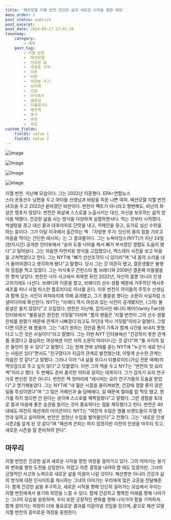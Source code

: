 ```yaml
---
title: '패션모델 지젤 번천 건강한 삶과 새로운 시작을 향한 여정'
menu_order: 1
post_status: publish
post_excerpt: 
post_date: 2024-03-27 22:01:16
taxonomy:
    category:
        - 세계
    post_tag:
        - 지젤 번천
        -  패션모델
        -  건강한 삶
        -  새로운 시작
        -  이혼
        -  비판
        -  자양분 주기
        -  요리책
        -  건강
        -  미식축구
        -  불륜설
        -  타블로이드
        -  패션계
        -  용기
        -  변화
        -  희망
custom_fields:
    field1: value 1
    field2: value 2
---
```


![Image](https://imgnews.pstatic.net/image/025/2024/03/27/0003350084_001_20240327060617334.jpg?type=w647)

![Image](https://imgnews.pstatic.net/image/025/2024/03/27/0003350084_002_20240327060617364.jpg?type=w647)

![Image](https://imgnews.pstatic.net/image/025/2024/03/27/0003350084_003_20240327060617395.jpg?type=w647)

![Image](https://imgnews.pstatic.net/image/025/2024/03/27/0003350084_004_20240327060617427.jpg?type=w647)

지젤 번천. 지난해 모습이다. 그는 2022년 이혼했다. EPA=연합뉴스  
스타 운동선수 남편을 두고 아이들 선생님과 바람을 피운 나쁜 여자. 패션모델 지젤 번천(43)을 두고 2022년 쏟아졌던 비판이다. 번천이 팩트가 아니라고 항변해도, 비난의 화살은 멈추지 않았다. 번천은 화살에 스스로를 노출시키는 대신, 자신을 보호하는 삶의 방식을 택했다. 건강한 삶을 사는 방식을 다양하게 실험하면서다. 먹는 것부터 시작했다. 백설탕을 끊고 대신 꿀과 대추야자로 단맛을 내고, 카페인을 끊고, 요가로 심신 수련을 하는 등이다. 그가 이달 미국에서 출간하는 책 『자양분 주기: 당신의 몸의 힘을 기르고 마음을 먹이는 간단한 레시피』는 그 결과물이다.
그는 뉴욕타임스(NYT)가 지난 24일(현지시간) 공개한 인터뷰에서 "승마 도중 낙마를 해서 뼈가 부서졌던 경험도 도움이 됐다"고 털어놨다. 그는 처음엔 자연치유 방식을 고집했으나, 엑스레이 사진을 보고 마음을 고쳐먹었다고 한다. 그는 NYT에 "뼈가 산산조각이 나 있더라"며 "내 몸의 소리를 내가 들어야겠다고 생각하게 됐다"고 말했다. 당시 그는 갓 마흔이 됐고, 결혼생활은 불행의 정점을 찍고 있었다. 그는 미식축구 간판스타 톰 브래디와 2009년 결혼해 아들딸을 한 명씩 낳았다.
번천은 낙마 사고에서 회복한 뒤인 2022년, 자신의 몸뿐 아니라 인생 고치기에도 나선다. 브래디와 이혼을 했고, 브래디의 선수 생활 때문에 거주하던 매사추세츠를 떠나 사철 따스한 플로리다로 이사를 온다. 이후 번천이 아이들의 주짓수 선생님과 함께 있는 사진이 파파라치에 의해 공개됐고, 그가 불륜을 했다는 소문이 사실처럼 소셜미디어에 확산한다. NYT는 "브래디 역시 여성과 있는 사진이 공개됐지만, (그의) 불륜설은 돌지 않았다"고 꼬집었다.
번천은 지난해, 잡지사인 배니티 페어(Vanity Fair)와 인터뷰에서 "불륜설은 완전한 거짓말"이라며 "톰의 팬들은 '지젤 번천이 그의 선수 생활 은퇴를 원했기 때문에 관계가 나빠졌다'라고도 하던데 역시 거짓말"이라고 말했다. 그렇다면 이혼은 왜 했을까. 그는 "내가 원하는 것만큼 톰이 가족과 함께 시간을 보내지 못했다고 느낀 것은 사실이다"라고 말했다.
그는 이번 NYT 인터뷰에선 "건강하지 못한 관계를 끊겠다고 결심하는 여성에겐 이런 식의 소문이 따라다니는 것 같다"며 "둘 사이의 일은 둘만이 알 수 있다"고 말했다. 그는 현재 연애 상태를 묻는 NYT에 "누군가 새로 만나는 사람은 있다"면서도 "친구였다가 지금의 관계로 발전했는데, 이렇게 순수한 관계는 처음인 것 같다"고 말했다. 그러나 이어 "내 삶을 또다시 타블로이드(가십 전문 매체)의 먹잇감으로 주고 싶지 않다"고 덧붙였다.
이번 그의 책을 두고 NYT는 "번천의 첫 요리책"이라고 했다. 두 번째도 준비 중이란 의미로 읽히는 대목이다. 그가 갑자기 요리 연구가로 변신한 것은 아니다. 번천은 책 첫머리에 "레시피는 요리 연구가들의 도움을 받았다"고 명기해놓았다.
그는 NYT에 "내 젊은 시절을 돌이켜보면, 건강에 정말 좋지 않은 일들 투성이였다"며 "그 많은 카페인과 술·담배에다, 일 때문에 철야를 밥 먹듯 했고, 뭔가를 하지 않으면 안 된다는 생각에 스스로를 채찍질했다"고 말했다. 그런 경험을 토대로 몸과 마음에 좋은 습관을 들이는 것이 중요하다는 점을 체득했다고 한다.
번천은 40대에도 여전히 패션계의 아이콘이다. NYT는 "여전히 수많은 명품 브랜드들이 지젤 번천과 일하고 싶어하며, 번천은 엄청난 수입을 벌어들인다"고 전했다. 그는 "새로운 인생 시즌2를 살게 된 것 같다"며 "패션계 은퇴는 하지 않겠지만 이전의 인생을 마무리 짓고, 새로운 시즌을 잘 준비하려 한다".
## 마무리
지젤 번천은 건강한 삶과 새로운 시작을 향한 여정을 걸어가고 있다. 그의 이야기는 용기와 변화를 향한 도전을 상징한다. 어렵고 아픈 결정을 내려야 할 때도 있겠지만, 그녀의 긍정적인 사고와 노력으로 새로운 삶을 이끌어 나갈 것이다. 패션뿐만 아니라 건강과 삶의 방식에 대한 인사이트를 제시하는 그녀의 이야기는 우리에게 많은 교훈을 전달해준다. 함께 건강한 삶을 추구하고, 새로운 시작을 향해 단단히 걸어가는 모습에서 우리는 지젤 번천에게서 용기와 희망을 느낄 수 있다. 함께 건강하고 행복한 미래를 향해 나아가는 그녀의 모습을 응원하며, 우리 또한 긍정적인 변화를 향해 나아가야 함을 기억하자. 함께 걸어가는 여정이 더욱 풍요로운 결과를 이끌어낼 것임을 믿으며, 끝으로 패션 모델 지젤 번천의 흥미로운 여정을 응원한다.
